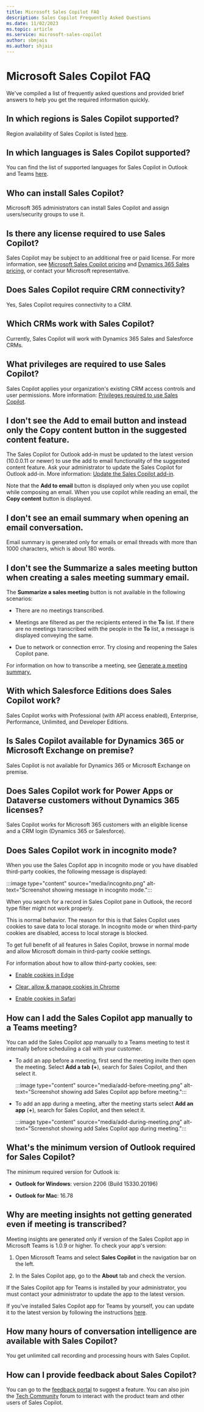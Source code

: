 ```yaml
---
title: Microsoft Sales Copilot FAQ
description: Sales Copilot Frequently Asked Questions
ms.date: 11/02/2023
ms.topic: article
ms.service: microsoft-sales-copilot
author: sbmjais
ms.author: shjais
---
```


# Microsoft Sales Copilot FAQ

We've compiled a list of frequently asked questions and provided brief answers to help you get the required information quickly.

## In which regions is Sales Copilot supported?

Region availability of Sales Copilot is listed [here](introduction.md#region-availability).

## In which languages is Sales Copilot supported?

You can find the list of supported languages for Sales Copilot in Outlook and Teams [here](supported-languages.md).

## Who can install Sales Copilot?

Microsoft 365 administrators can install Sales Copilot and assign users/security groups to use it.

## Is there any license required to use Sales Copilot?

Sales Copilot may be subject to an additional free or paid license. For more information, see [Microsoft Sales Copilot pricing](https://www.microsoft.com/ai/microsoft-sales-copilot#featuresandpricing) and [Dynamics 365 Sales pricing](https://dynamics.microsoft.com/pricing/#Sales), or contact your Microsoft representative.

## Does Sales Copilot require CRM connectivity?

Yes, Sales Copilot requires connectivity to a CRM.

## Which CRMs work with Sales Copilot?

Currently, Sales Copilot will work with Dynamics 365 Sales and Salesforce CRMs.

## What privileges are required to use Sales Copilot?

Sales Copilot applies your organization's existing CRM access controls and user permissions. More information: [Privileges required to use Sales Copilot](install-viva-sales.md#privileges-required-to-use-sales-copilot).

## I don't see the Add to email button and instead only the Copy content button in the suggested content feature.

The Sales Copilot for Outlook add-in must be updated to the latest version (10.0.0.11 or newer) to use the add to email functionality of the suggested content feature. Ask your administrator to update the Sales Copilot for Outlook add-in. More information: [Update the Sales Copilot add-in](install-viva-sales-as-an-integrated-app.md#update-the-sales-copilot-add-in).

Note that the **Add to email** button is displayed only when you use copilot while composing an email. When you use copilot while reading an email, the **Copy content** button is displayed.

## I don't see an email summary when opening an email conversation.

Email summary is generated only for emails or email threads with more than 1000 characters, which is about 180 words.

## I don't see the Summarize a sales meeting button when creating a sales meeting summary email.

The **Summarize a sales meeting** button is not available in the following scenarios:

- There are no meetings transcribed.

- Meetings are filtered as per the recipients entered in the **To** list. If there are no meetings transcribed with the people in the **To** list, a message is displayed conveying the same.

- Due to network or connection error. Try closing and reopening the Sales Copilot pane.

For information on how to transcribe a meeting, see [Generate a meeting summary.](generate-meeting-summary.md)

## With which Salesforce Editions does Sales Copilot work?

Sales Copilot works with Professional (with API access enabled), Enterprise, Performance, Unlimited, and Developer Editions.

## Is Sales Copilot available for Dynamics 365 or Microsoft Exchange on premise?

Sales Copilot is not available for Dynamics 365 or Microsoft Exchange on premise.

## Does Sales Copilot work for Power Apps or Dataverse customers without Dynamics 365 licenses?

Sales Copilot works for Microsoft 365 customers with an eligible license and a CRM login (Dynamics 365 or Salesforce).

## Does Sales Copilot work in incognito mode?

When you use the Sales Copilot app in incognito mode or you have disabled third-party cookies, the following message is displayed:

:::image type="content" source="media/incognito.png" alt-text="Screenshot showing message in incognito mode.":::

When you search for a record in Sales Copilot pane in Outlook, the record type filter might not work properly.

This is normal behavior. The reason for this is that Sales Copilot uses cookies to save data to local storage. In incognito mode or when third-party cookies are disabled, access to local storage is blocked.

To get full benefit of all features in Sales Copilot, browse in normal mode and allow Microsoft domain in third-party cookie settings.

For information about how to allow third-party cookies, see:

- [Enable cookies in Edge](https://support.microsoft.com/office/enable-cookies-6b018d22-1d24-43d9-8543-3d35ddb2cb52)

- [Clear, allow & manage cookies in Chrome](https://support.google.com/chrome/answer/95647)

- [Enable cookies in Safari](https://support.apple.com/guide/safari/ibrw850f6c51/mac)

## How can I add the Sales Copilot app manually to a Teams meeting?

You can add the Sales Copilot app manually to a Teams meeting to test it internally before scheduling a call with your customer.

- To add an app before a meeting, first send the meeting invite then open the meeting. Select **Add a tab **(**+**), search for Sales Copilot, and then select it.

    :::image type="content" source="media/add-before-meeting.png" alt-text="Screenshot showing add Sales Copilot app before meeting.":::

- To add an app during a meeting, after the meeting starts select **Add an app** (**+**), search for Sales Copilot, and then select it.

    :::image type="content" source="media/add-during-meeting.png" alt-text="Screenshot showing add Sales Copilot app during meeting.":::

## What's the minimum version of Outlook required for Sales Copilot?

The minimum required version for Outlook is:

- **Outlook for Windows**: version 2206 (Build 15330.20196)

- **Outlook for Mac**: 16.78

## Why are meeting insights not getting generated even if meeting is transcribed?

Meeting insights are generated only if version of the Sales Copilot app in Microsoft Teams is 1.0.9 or higher. To check your app's version:

1. Open Microsoft Teams and select **Sales Copilot** in the navigation bar on the left.

1. In the Sales Copilot app, go to the **About** tab and check the version.

If the Sales Copilot app for Teams is installed by your administrator, you must contact your administrator to update the app to the latest version.

If you've installed Sales Copilot app for Teams by yourself, you can update it to the latest version by following the instructions [here](https://support.microsoft.com/office/update-an-app-3d53d136-5c5d-4dfa-9602-01e6fdd8015b).

## How many hours of conversation intelligence are available with Sales Copilot?

You get unlimited call recording and processing hours with Sales Copilot.

## How can I provide feedback about Sales Copilot?

You can go to the [feedback portal](https://feedbackportal.microsoft.com/feedback/forum/7fcacc26-460c-ed11-b83d-000d3a4d91d1) to suggest a feature. You can also join the [Tech Community](https://techcommunity.microsoft.com/t5/viva-sales/bd-p/VivaSales) forum to interact with the product team and other users of Sales Copilot.
